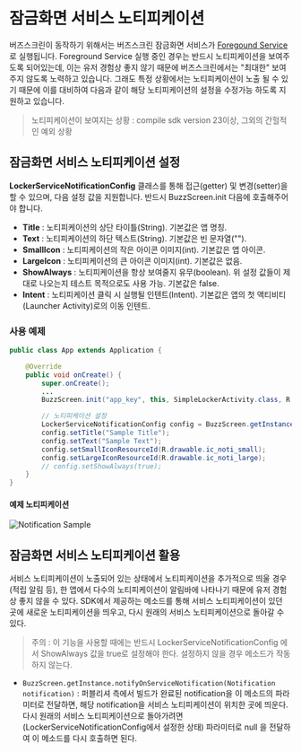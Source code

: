 # 잠금화면 서비스 노티피케이션
버즈스크린이 동작하기 위해서는 버즈스크린 잠금화면 서비스가 [Foregound Service](http://developer.android.com/guide/components/services.html#Foreground)로 실행됩니다. Foreground Service 실행 중인 경우는 반드시 노티피케이션을 보여주도록 되어있는데, 이는 유저 경험상 좋지 않기 때문에 버즈스크린에서는 "최대한" 보여주지 않도록 노력하고 있습니다. 그래도 특정 상황에서는 노티피케이션이 노출 될 수 있기 때문에 이를 대비하여 다음과 같이 해당 노티피케이션의 설정을 수정가능 하도록 지원하고 있습니다.

> 노티피케이션이 보여지는 상황 : compile sdk version 23이상, 그외의 간헐적인 예외 상황

## 잠금화면 서비스 노티피케이션 설정
**LockerServiceNotificationConfig** 클래스를 통해 접근(getter) 및 변경(setter)을 할 수 있으며, 다음 설정 값을 지원합니다. 반드시 BuzzScreen.init 다음에 호출해주어야 합니다.
- **Title** : 노티피케이션의 상단 타이틀(String). 기본값은 앱 명칭.
- **Text** : 노티피케이션의 하단 텍스트(String). 기본값은 빈 문자열("").
- **SmallIcon** : 노티피케이션의 작은 아이콘 이미지(int). 기본값은 앱 아이콘.
- **LargeIcon** : 노티피케이션의 큰 아이콘 이미지(int). 기본값은 없음.
- **ShowAlways** : 노티피케이션을 항상 보여줄지 유무(boolean). 위 설정 값들이 제대로 나오는지 테스트 목적으로도 사용 가능. 기본값은 false.
- **Intent** : 노티피케이션 클릭 시 실행될 인텐트(Intent). 기본값은 앱의 첫 액티비티(Launcher Activity)로의 이동 인텐트.

### 사용 예제
```Java
public class App extends Application {

    @Override
    public void onCreate() {
        super.onCreate();
        ...
        BuzzScreen.init("app_key", this, SimpleLockerActivity.class, R.drawable.image_on_fail, false);

        // 노티피케이션 설정
        LockerServiceNotificationConfig config = BuzzScreen.getInstance().getLockerServiceNotificationConfig();
        config.setTitle("Sample Title");
        config.setText("Sample Text");
        config.setSmallIconResourceId(R.drawable.ic_noti_small);
        config.setLargeIconResourceId(R.drawable.ic_noti_large);
        // config.setShowAlways(true);
    }
}
```
#### 예제 노티피케이션
![Notification Sample](notification_sample.png)

## 잠금화면 서비스 노티피케이션 활용
서비스 노티피케이션이 노출되어 있는 상태에서 노티피케이션을 추가적으로 띄울 경우(적립 알림 등), 한 앱에서 다수의 노티피케이션이 알림바에 나타나기 때문에 유저 경험상 좋지 않을 수 있다. SDK에서 제공하는 메소드를 통해 서비스 노티피케이션이 있던 곳에 새로운 노티피케이션을 띄우고, 다시 원래의 서비스 노티피케이션으로 돌아갈 수 있다.

> 주의 : 이 기능을 사용할 때에는 반드시 LockerServiceNotificationConfig 에서 ShowAlways 값을 true로 설정해야 한다. 설정하지 않을 경우 메소드가 작동하지 않는다.

- `BuzzScreen.getInstance.notifyOnServiceNotification(Notification notification)` : 퍼블리셔 측에서 빌드가 완료된 notification을 이 메소드의 파라미터로 전달하면, 해당 notification을 서비스 노티피케이션이 위치한 곳에 띄운다. 다시 원래의 서비스 노티피케이션으로 돌아가려면(LockerServiceNotificationConfig에서 설정한 상태) 파라미터로 null 을 전달하여 이 메소드를 다시 호출하면 된다.
